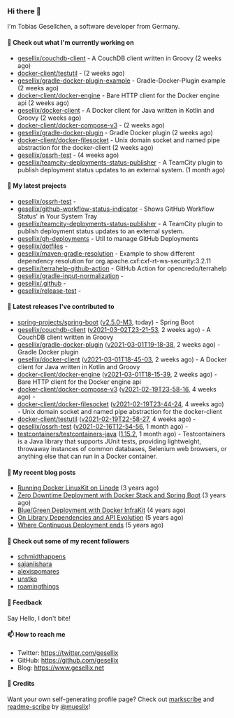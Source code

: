 ### Hi there 👋

I'm Tobias Gesellchen, a software developer from Germany.

#### 👷 Check out what I'm currently working on

- [gesellix/couchdb-client](https://github.com/gesellix/couchdb-client) - A CouchDB client written in Groovy (2 weeks ago)
- [docker-client/testutil](https://github.com/docker-client/testutil) -  (2 weeks ago)
- [gesellix/gradle-docker-plugin-example](https://github.com/gesellix/gradle-docker-plugin-example) - Gradle-Docker-Plugin example (2 weeks ago)
- [docker-client/docker-engine](https://github.com/docker-client/docker-engine) - Bare HTTP client for the Docker engine api (2 weeks ago)
- [gesellix/docker-client](https://github.com/gesellix/docker-client) - A Docker client for Java written in Kotlin and Groovy (2 weeks ago)
- [docker-client/docker-compose-v3](https://github.com/docker-client/docker-compose-v3) -  (2 weeks ago)
- [gesellix/gradle-docker-plugin](https://github.com/gesellix/gradle-docker-plugin) - Gradle Docker plugin (2 weeks ago)
- [docker-client/docker-filesocket](https://github.com/docker-client/docker-filesocket) - Unix domain socket and named pipe abstraction for the docker-client (2 weeks ago)
- [gesellix/ossrh-test](https://github.com/gesellix/ossrh-test) -  (4 weeks ago)
- [gesellix/teamcity-deployments-status-publisher](https://github.com/gesellix/teamcity-deployments-status-publisher) - A TeamCity plugin to publish deployment status updates to an external system. (1 month ago)

#### 🌱 My latest projects

- [gesellix/ossrh-test](https://github.com/gesellix/ossrh-test) - 
- [gesellix/github-workflow-status-indicator](https://github.com/gesellix/github-workflow-status-indicator) - Shows GitHub Workflow Status&#39; in Your System Tray
- [gesellix/teamcity-deployments-status-publisher](https://github.com/gesellix/teamcity-deployments-status-publisher) - A TeamCity plugin to publish deployment status updates to an external system.
- [gesellix/gh-deployments](https://github.com/gesellix/gh-deployments) - Util to manage GitHub Deployments
- [gesellix/dotfiles](https://github.com/gesellix/dotfiles) - 
- [gesellix/maven-gradle-resolution](https://github.com/gesellix/maven-gradle-resolution) - Example to show different dependency resolution for org.apache.cxf:cxf-rt-ws-security:3.2.11
- [gesellix/terrahelp-github-action](https://github.com/gesellix/terrahelp-github-action) - GitHub Action for opencredo/terrahelp
- [gesellix/gradle-input-normalization](https://github.com/gesellix/gradle-input-normalization) - 
- [gesellix/.github](https://github.com/gesellix/.github) - 
- [gesellix/release-test](https://github.com/gesellix/release-test) - 

#### 🔭 Latest releases I've contributed to

- [spring-projects/spring-boot](https://github.com/spring-projects/spring-boot) ([v2.5.0-M3](https://github.com/spring-projects/spring-boot/releases/tag/v2.5.0-M3), today) - Spring Boot
- [gesellix/couchdb-client](https://github.com/gesellix/couchdb-client) ([v2021-03-02T23-21-53](https://github.com/gesellix/couchdb-client/releases/tag/v2021-03-02T23-21-53), 2 weeks ago) - A CouchDB client written in Groovy
- [gesellix/gradle-docker-plugin](https://github.com/gesellix/gradle-docker-plugin) ([v2021-03-01T19-18-38](https://github.com/gesellix/gradle-docker-plugin/releases/tag/v2021-03-01T19-18-38), 2 weeks ago) - Gradle Docker plugin
- [gesellix/docker-client](https://github.com/gesellix/docker-client) ([v2021-03-01T18-45-03](https://github.com/gesellix/docker-client/releases/tag/v2021-03-01T18-45-03), 2 weeks ago) - A Docker client for Java written in Kotlin and Groovy
- [docker-client/docker-engine](https://github.com/docker-client/docker-engine) ([v2021-03-01T18-15-39](https://github.com/docker-client/docker-engine/releases/tag/v2021-03-01T18-15-39), 2 weeks ago) - Bare HTTP client for the Docker engine api
- [docker-client/docker-compose-v3](https://github.com/docker-client/docker-compose-v3) ([v2021-02-19T23-58-16](https://github.com/docker-client/docker-compose-v3/releases/tag/v2021-02-19T23-58-16), 4 weeks ago) - 
- [docker-client/docker-filesocket](https://github.com/docker-client/docker-filesocket) ([v2021-02-19T23-44-24](https://github.com/docker-client/docker-filesocket/releases/tag/v2021-02-19T23-44-24), 4 weeks ago) - Unix domain socket and named pipe abstraction for the docker-client
- [docker-client/testutil](https://github.com/docker-client/testutil) ([v2021-02-19T22-58-27](https://github.com/docker-client/testutil/releases/tag/v2021-02-19T22-58-27), 4 weeks ago) - 
- [gesellix/ossrh-test](https://github.com/gesellix/ossrh-test) ([v2021-02-16T12-54-56](https://github.com/gesellix/ossrh-test/releases/tag/v2021-02-16T12-54-56), 1 month ago) - 
- [testcontainers/testcontainers-java](https://github.com/testcontainers/testcontainers-java) ([1.15.2](https://github.com/testcontainers/testcontainers-java/releases/tag/1.15.2), 1 month ago) - Testcontainers is a Java library that supports JUnit tests, providing lightweight, throwaway instances of common databases, Selenium web browsers, or anything else that can run in a Docker container.

#### 📜 My recent blog posts

- [Running Docker LinuxKit on Linode](https://www.gesellix.net/post/running-docker-linuxkit-on-linode/) (3 years ago)
- [Zero Downtime Deployment with Docker Stack and Spring Boot](https://www.gesellix.net/post/zero-downtime-deployment-with-docker-stack-and-spring-boot/) (3 years ago)
- [Blue/Green Deployment with Docker InfraKit](https://www.gesellix.net/post/blue-green-deployment-with-docker-infrakit/) (4 years ago)
- [On Library Dependencies and API Evolution](https://www.gesellix.net/post/choosing-a-library/) (5 years ago)
- [Where Continuous Deployment ends](https://www.gesellix.net/post/where-continuous-deployment-ends/) (5 years ago)



#### 👯 Check out some of my recent followers

- [schmidthappens](https://github.com/schmidthappens)
- [sajaniishara](https://github.com/sajaniishara)
- [alexispomares](https://github.com/alexispomares)
- [unstko](https://github.com/unstko)
- [roamingthings](https://github.com/roamingthings)

#### 💬 Feedback

Say Hello, I don't bite!

#### 📫 How to reach me

- Twitter: https://twitter.com/gesellix
- GitHub: https://github.com/gesellix
- Blog: https://www.gesellix.net

#### 🙇 Credits

Want your own self-generating profile page? Check out [markscribe](https://github.com/muesli/markscribe)
and [readme-scribe](https://github.com/muesli/readme-scribe) by [@mueslix](https://twitter.com/mueslix)!
